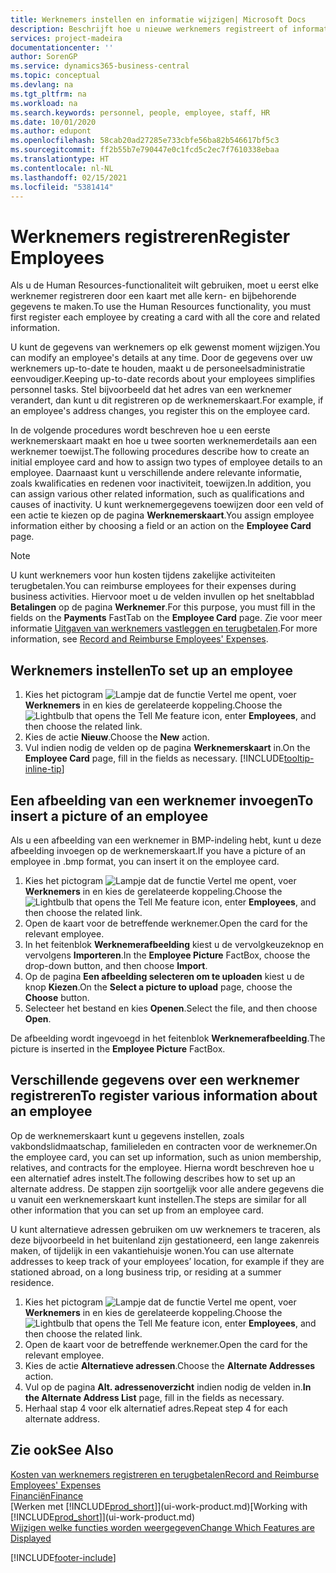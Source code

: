 ```yaml
---
title: Werknemers instellen en informatie wijzigen| Microsoft Docs
description: Beschrijft hoe u nieuwe werknemers registreert of informatie voor bestaande werknemers bewerkt.
services: project-madeira
documentationcenter: ''
author: SorenGP
ms.service: dynamics365-business-central
ms.topic: conceptual
ms.devlang: na
ms.tgt_pltfrm: na
ms.workload: na
ms.search.keywords: personnel, people, employee, staff, HR
ms.date: 10/01/2020
ms.author: edupont
ms.openlocfilehash: 58cab20ad27285e733cbfe56ba82b546617bf5c3
ms.sourcegitcommit: ff2b55b7e790447e0c1fcd5c2ec7f7610338ebaa
ms.translationtype: HT
ms.contentlocale: nl-NL
ms.lasthandoff: 02/15/2021
ms.locfileid: "5381414"
---
```

# <a name="register-employees"></a><span data-ttu-id="a20d6-103">Werknemers registreren</span><span class="sxs-lookup"><span data-stu-id="a20d6-103">Register Employees</span></span>
<span data-ttu-id="a20d6-104">Als u de Human Resources-functionaliteit wilt gebruiken, moet u eerst elke werknemer registreren door een kaart met alle kern- en bijbehorende gegevens te maken.</span><span class="sxs-lookup"><span data-stu-id="a20d6-104">To use the Human Resources functionality, you must first register each employee by creating a card with all the core and related information.</span></span>

<span data-ttu-id="a20d6-105">U kunt de gegevens van werknemers op elk gewenst moment wijzigen.</span><span class="sxs-lookup"><span data-stu-id="a20d6-105">You can modify an employee's details at any time.</span></span> <span data-ttu-id="a20d6-106">Door de gegevens over uw werknemers up-to-date te houden, maakt u de personeelsadministratie eenvoudiger.</span><span class="sxs-lookup"><span data-stu-id="a20d6-106">Keeping up-to-date records about your employees simplifies personnel tasks.</span></span> <span data-ttu-id="a20d6-107">Stel bijvoorbeeld dat het adres van een werknemer verandert, dan kunt u dit registreren op de werknemerskaart.</span><span class="sxs-lookup"><span data-stu-id="a20d6-107">For example, if an employee's address changes, you register this on the employee card.</span></span>

<span data-ttu-id="a20d6-108">In de volgende procedures wordt beschreven hoe u een eerste werknemerskaart maakt en hoe u twee soorten werknemerdetails aan een werknemer toewijst.</span><span class="sxs-lookup"><span data-stu-id="a20d6-108">The following procedures describe how to create an initial employee card and how to assign two types of employee details to an employee.</span></span> <span data-ttu-id="a20d6-109">Daarnaast kunt u verschillende andere relevante informatie, zoals kwalificaties en redenen voor inactiviteit, toewijzen.</span><span class="sxs-lookup"><span data-stu-id="a20d6-109">In addition, you can assign various other related information, such as qualifications and causes of inactivity.</span></span> <span data-ttu-id="a20d6-110">U kunt werknemergegevens toewijzen door een veld of een actie te kiezen op de pagina **Werknemerskaart**.</span><span class="sxs-lookup"><span data-stu-id="a20d6-110">You assign employee information either by choosing a field or an action on the **Employee Card** page.</span></span>

> [!NOTE]  
> <span data-ttu-id="a20d6-111">U kunt werknemers voor hun kosten tijdens zakelijke activiteiten terugbetalen.</span><span class="sxs-lookup"><span data-stu-id="a20d6-111">You can reimburse employees for their expenses during business activities.</span></span> <span data-ttu-id="a20d6-112">Hiervoor moet u de velden invullen op het sneltabblad **Betalingen** op de pagina **Werknemer**.</span><span class="sxs-lookup"><span data-stu-id="a20d6-112">For this purpose, you must fill in the fields on the **Payments** FastTab on the **Employee Card** page.</span></span> <span data-ttu-id="a20d6-113">Zie voor meer informatie [Uitgaven van werknemers vastleggen en terugbetalen](finance-how-record-reimburse-employee-expenses.md).</span><span class="sxs-lookup"><span data-stu-id="a20d6-113">For more information, see [Record and Reimburse Employees' Expenses](finance-how-record-reimburse-employee-expenses.md).</span></span>

## <a name="to-set-up-an-employee"></a><span data-ttu-id="a20d6-114">Werknemers instellen</span><span class="sxs-lookup"><span data-stu-id="a20d6-114">To set up an employee</span></span>
1. <span data-ttu-id="a20d6-115">Kies het pictogram ![Lampje dat de functie Vertel me opent](media/ui-search/search_small.png "Vertel me wat u wilt doen"), voer **Werknemers** in en kies de gerelateerde koppeling.</span><span class="sxs-lookup"><span data-stu-id="a20d6-115">Choose the ![Lightbulb that opens the Tell Me feature](media/ui-search/search_small.png "Tell me what you want to do") icon, enter **Employees**, and then choose the related link.</span></span>
2. <span data-ttu-id="a20d6-116">Kies de actie **Nieuw**.</span><span class="sxs-lookup"><span data-stu-id="a20d6-116">Choose the **New** action.</span></span>
3. <span data-ttu-id="a20d6-117">Vul indien nodig de velden op de pagina **Werknemerskaart** in.</span><span class="sxs-lookup"><span data-stu-id="a20d6-117">On the **Employee Card** page, fill in the fields as necessary.</span></span> [!INCLUDE[tooltip-inline-tip](includes/tooltip-inline-tip_md.md)]

## <a name="to-insert-a-picture-of-an-employee"></a><span data-ttu-id="a20d6-118">Een afbeelding van een werknemer invoegen</span><span class="sxs-lookup"><span data-stu-id="a20d6-118">To insert a picture of an employee</span></span>
<span data-ttu-id="a20d6-119">Als u een afbeelding van een werknemer in BMP-indeling hebt, kunt u deze afbeelding invoegen op de werknemerskaart.</span><span class="sxs-lookup"><span data-stu-id="a20d6-119">If you have a picture of an employee in .bmp format, you can insert it on the employee card.</span></span>

1. <span data-ttu-id="a20d6-120">Kies het pictogram ![Lampje dat de functie Vertel me opent](media/ui-search/search_small.png "Vertel me wat u wilt doen"), voer **Werknemers** in en kies de gerelateerde koppeling.</span><span class="sxs-lookup"><span data-stu-id="a20d6-120">Choose the ![Lightbulb that opens the Tell Me feature](media/ui-search/search_small.png "Tell me what you want to do") icon, enter **Employees**, and then choose the related link.</span></span>
2. <span data-ttu-id="a20d6-121">Open de kaart voor de betreffende werknemer.</span><span class="sxs-lookup"><span data-stu-id="a20d6-121">Open the card for the relevant employee.</span></span>
3. <span data-ttu-id="a20d6-122">In het feitenblok **Werknemerafbeelding** kiest u de vervolgkeuzeknop en vervolgens **Importeren**.</span><span class="sxs-lookup"><span data-stu-id="a20d6-122">In the **Employee Picture** FactBox, choose the drop-down button, and then choose **Import**.</span></span>
4. <span data-ttu-id="a20d6-123">Op de pagina **Een afbeelding selecteren om te uploaden** kiest u de knop **Kiezen**.</span><span class="sxs-lookup"><span data-stu-id="a20d6-123">On the **Select a picture to upload** page, choose the **Choose** button.</span></span>
5. <span data-ttu-id="a20d6-124">Selecteer het bestand en kies **Openen**.</span><span class="sxs-lookup"><span data-stu-id="a20d6-124">Select the file, and then choose **Open**.</span></span>

<span data-ttu-id="a20d6-125">De afbeelding wordt ingevoegd in het feitenblok **Werknemerafbeelding**.</span><span class="sxs-lookup"><span data-stu-id="a20d6-125">The picture is inserted in the **Employee Picture** FactBox.</span></span>

## <a name="to-register-various-information-about-an-employee"></a><span data-ttu-id="a20d6-126">Verschillende gegevens over een werknemer registreren</span><span class="sxs-lookup"><span data-stu-id="a20d6-126">To register various information about an employee</span></span>
<span data-ttu-id="a20d6-127">Op de werknemerskaart kunt u gegevens instellen, zoals vakbondslidmaatschap, familieleden en contracten voor de werknemer.</span><span class="sxs-lookup"><span data-stu-id="a20d6-127">On the employee card, you can set up information, such as union membership, relatives, and contracts for the employee.</span></span> <span data-ttu-id="a20d6-128">Hierna wordt beschreven hoe u een alternatief adres instelt.</span><span class="sxs-lookup"><span data-stu-id="a20d6-128">The following describes how to set up an alternate address.</span></span> <span data-ttu-id="a20d6-129">De stappen zijn soortgelijk voor alle andere gegevens die u vanuit een werknemerskaart kunt instellen.</span><span class="sxs-lookup"><span data-stu-id="a20d6-129">The steps are similar for all other information that you can set up from an employee card.</span></span>

<span data-ttu-id="a20d6-130">U kunt alternatieve adressen gebruiken om uw werknemers te traceren, als deze bijvoorbeeld in het buitenland zijn gestationeerd, een lange zakenreis maken, of tijdelijk in een vakantiehuisje wonen.</span><span class="sxs-lookup"><span data-stu-id="a20d6-130">You can use alternate addresses to keep track of your employees’ location, for example if they are stationed abroad, on a long business trip, or residing at a summer residence.</span></span>

1. <span data-ttu-id="a20d6-131">Kies het pictogram ![Lampje dat de functie Vertel me opent](media/ui-search/search_small.png "Vertel me wat u wilt doen"), voer **Werknemers** in en kies de gerelateerde koppeling.</span><span class="sxs-lookup"><span data-stu-id="a20d6-131">Choose the ![Lightbulb that opens the Tell Me feature](media/ui-search/search_small.png "Tell me what you want to do") icon, enter **Employees**, and then choose the related link.</span></span>
2. <span data-ttu-id="a20d6-132">Open de kaart voor de betreffende werknemer.</span><span class="sxs-lookup"><span data-stu-id="a20d6-132">Open the card for the relevant employee.</span></span>
3. <span data-ttu-id="a20d6-133">Kies de actie **Alternatieve adressen**.</span><span class="sxs-lookup"><span data-stu-id="a20d6-133">Choose the **Alternate Addresses** action.</span></span>
4. <span data-ttu-id="a20d6-134">Vul op de pagina **Alt. adressenoverzicht** indien nodig de velden in.</span><span class="sxs-lookup"><span data-stu-id="a20d6-134">**In the Alternate Address List** page, fill in the fields as necessary.</span></span>
5. <span data-ttu-id="a20d6-135">Herhaal stap 4 voor elk alternatief adres.</span><span class="sxs-lookup"><span data-stu-id="a20d6-135">Repeat step 4 for each alternate address.</span></span>

## <a name="see-also"></a><span data-ttu-id="a20d6-136">Zie ook</span><span class="sxs-lookup"><span data-stu-id="a20d6-136">See Also</span></span>
[<span data-ttu-id="a20d6-137">Kosten van werknemers registreren en terugbetalen</span><span class="sxs-lookup"><span data-stu-id="a20d6-137">Record and Reimburse Employees' Expenses</span></span>](finance-how-record-reimburse-employee-expenses.md)  
[<span data-ttu-id="a20d6-138">Financiën</span><span class="sxs-lookup"><span data-stu-id="a20d6-138">Finance</span></span>](finance.md)  
<span data-ttu-id="a20d6-139">[Werken met [!INCLUDE[prod_short](includes/prod_short.md)]](ui-work-product.md)</span><span class="sxs-lookup"><span data-stu-id="a20d6-139">[Working with [!INCLUDE[prod_short](includes/prod_short.md)]](ui-work-product.md)</span></span>  
[<span data-ttu-id="a20d6-140">Wijzigen welke functies worden weergegeven</span><span class="sxs-lookup"><span data-stu-id="a20d6-140">Change Which Features are Displayed</span></span>](ui-experiences.md)


[!INCLUDE[footer-include](includes/footer-banner.md)]
